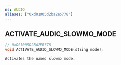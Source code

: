 ```yaml
---
ns: AUDIO
aliases: ["0xd01005d2ba2eb778"]
---
```

## ACTIVATE_AUDIO_SLOWMO_MODE

```c
// 0xD01005D2BA2EB778
void ACTIVATE_AUDIO_SLOWMO_MODE(string mode);
```

```
Activates the named slowmo mode.
```
